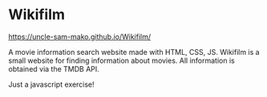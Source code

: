 # Wikifilm

https://uncle-sam-mako.github.io/Wikifilm/

A movie information search website made with HTML, CSS, JS.
Wikifilm is a small website for finding information about movies. All information is obtained via the TMDB API.

Just a javascript exercise!
